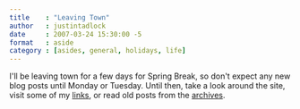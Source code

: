```yaml
---
title    : "Leaving Town"
author   : justintadlock
date     : 2007-03-24 15:30:00 -5
format   : aside
category : [asides, general, holidays, life]
---
```


I'll be leaving town for a few days for Spring Break, so don't expect any new blog posts until Monday or Tuesday.  Until then, take a look around the site, visit some of my <a href="http://justintadlock.com/links" title="Links To Other Sites"> links</a>, or read old posts from the <a href="http://justintadlock.com/archives" title="Archives">archives</a>.
